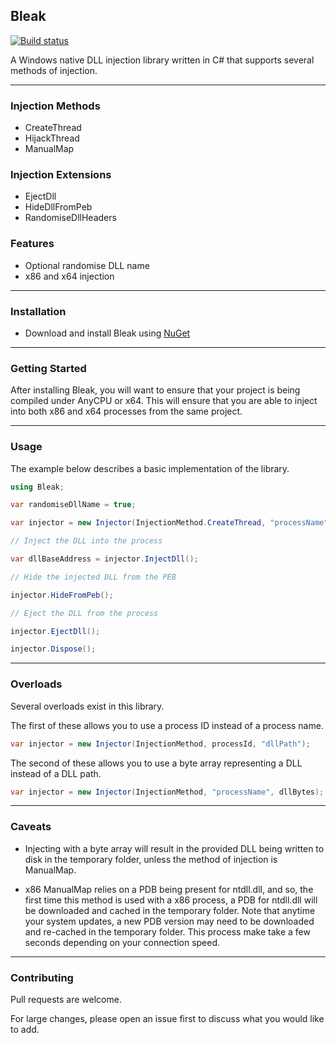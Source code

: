 ## Bleak 

[![Build status](https://ci.appveyor.com/api/projects/status/wp76wa0oe8robs3c?svg=true)](https://ci.appveyor.com/project/Akaion/bleak)

A Windows native DLL injection library written in C# that supports several methods of injection.

----

### Injection Methods

* CreateThread
* HijackThread
* ManualMap

### Injection Extensions

* EjectDll
* HideDllFromPeb
* RandomiseDllHeaders

### Features

* Optional randomise DLL name
* x86 and x64 injection

----

### Installation

* Download and install Bleak using [NuGet](https://www.nuget.org/packages/Bleak)

----

### Getting Started

After installing Bleak, you will want to ensure that your project is being compiled under AnyCPU or x64. This will ensure that you are able to inject into both x86 and x64 processes from the same project.

----

### Usage

The example below describes a basic implementation of the library.

```csharp
using Bleak;

var randomiseDllName = true;

var injector = new Injector(InjectionMethod.CreateThread, "processName", "dllPath", randomiseDllName);

// Inject the DLL into the process

var dllBaseAddress = injector.InjectDll();

// Hide the injected DLL from the PEB

injector.HideFromPeb();

// Eject the DLL from the process

injector.EjectDll();

injector.Dispose();
```

----

### Overloads

Several overloads exist in this library.

The first of these allows you to use a process ID instead of a process name.

```csharp
var injector = new Injector(InjectionMethod, processId, "dllPath");
```

The second of these allows you to use a byte array representing a DLL instead of a DLL path.

```csharp
var injector = new Injector(InjectionMethod, "processName", dllBytes);
```
----

### Caveats

* Injecting with a byte array will result in the provided DLL being written to disk in the temporary folder, unless the method of injection is ManualMap.

* x86 ManualMap relies on a PDB being present for ntdll.dll, and so, the first time this method is used with a x86 process, a PDB for ntdll.dll will be downloaded and cached in the temporary folder. Note that anytime your system updates, a new PDB version may need to be downloaded and re-cached in the temporary folder. This process make take a few seconds depending on your connection speed.

----

### Contributing

Pull requests are welcome. 

For large changes, please open an issue first to discuss what you would like to add.
